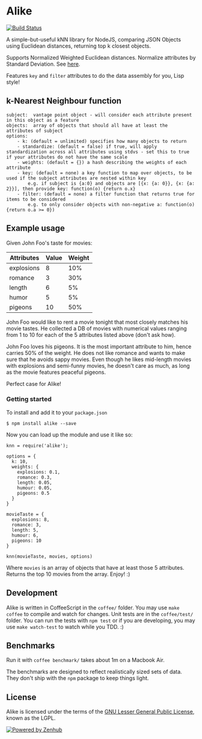 Alike
=============
[![Build Status](https://travis-ci.org/axiomzen/Alike.png?branch=master)](https://travis-ci.org/axiomzen/Alike)

A simple-but-useful kNN library for NodeJS, comparing JSON Objects using Euclidean distances, returning top k closest objects.

Supports Normalized Weighted Euclidean distances. Normalize attributes by Standard Deviation. See [here](http://www.econ.upf.edu/~michael/stanford/maeb4.pdf).

Features `key` and `filter` attributes to do the data assembly for you, Lisp style!

## k-Nearest Neighbour function
```
subject:  vantage point object - will consider each attribute present in this object as a feature
objects:  array of objects that should all have at least the attributes of subject
options:
    - k: (default = unlimited) specifies how many objects to return
    - standardize: (default = false) if true, will apply standardization across all attributes using stdvs - set this to true if your attributes do not have the same scale
    - weights: (default = {}) a hash describing the weights of each attribute
    - key: (default = none) a key function to map over objects, to be used if the subject attributes are nested within key
        e.g. if subject is {a:0} and objects are [{x: {a: 0}}, {x: {a: 2}}], then provide key: function(o) {return o.x}
    - filter: (default = none) a filter function that returns true for items to be considered
        e.g. to only consider objects with non-negative a: function(o) {return o.a >= 0})
```
## Example usage

Given John Foo's taste for movies:

<table>
  <thead>
    <th>Attributes</th>
    <th>Value</th>
    <th>Weight</th>
  </thead>
  <tr>
    <td>explosions</td><td>8</td><td>10%</td>
  </tr>
  <tr>
    <td>romance</td><td>3</td><td>30%</td>
  </tr>
  <tr>
    <td>length</td><td>6</td><td>5%</td>
  </tr>
  <tr>
    <td>humor</td><td>5</td><td>5%</td>
  </tr>
  <tr>
    <td>pigeons</td><td>10</td><td>50%</td>
  </tr>
</table>

John Foo would like to rent a movie tonight that most closely matches his movie tastes. He collected a DB of movies with numerical values ranging from 1 to 10 for each of the 5 attributes listed above (don't ask how).

John Foo loves his pigeons. It is the most important attribute to him, hence carries 50% of the weight. He does not like romance and wants to make sure that he avoids sappy movies. Even though he likes mid-length movies with explosions and semi-funny movies, he doesn't care as much, as long as the movie features peaceful pigeons.

Perfect case for Alike!

### Getting started

To install and add it to your `package.json`

```
$ npm install alike --save
```

Now you can load up the module and use it like so:

```
knn = require('alike');

options = {
  k: 10,
  weights: {
    explosions: 0.1,
    romance: 0.3,
    length: 0.05,
    humour: 0.05,
    pigeons: 0.5
  }
}

movieTaste = {
  explosions: 8,
  romance: 3,
  length: 5,
  humour: 6,
  pigeons: 10
}

knn(movieTaste, movies, options)
```

Where `movies` is an array of objects that have at least those 5 attributes. Returns the top 10 movies from the array. Enjoy! :)

## Development

Alike is written in CoffeeScript in the `coffee/` folder. You may use `make coffee` to compile and watch for changes. Unit tests are in the `coffee/test/` folder. You can run the tests with `npm test` or if you are developing, you may use `make watch-test` to watch while you TDD. :)

## Benchmarks

Run it with `coffee benchmark/` takes about 1m on a Macbook Air.

The benchmarks are designed to reflect realistically sized sets of data. They don't ship with the `npm` package to keep things light.

## License

Alike is licensed under the terms of the [GNU Lesser General Public License](http://www.gnu.org/licenses/lgpl.html), known as the LGPL.

[![Powered by Zenhub](https://github-camo.global.ssl.fastly.net/0b5d717a7b464e5c31e9160256c9b5d56a1f3f08/687474703a2f2f692e696d6775722e636f6d2f714730517231432e706e67)](https://zenhub.io)
